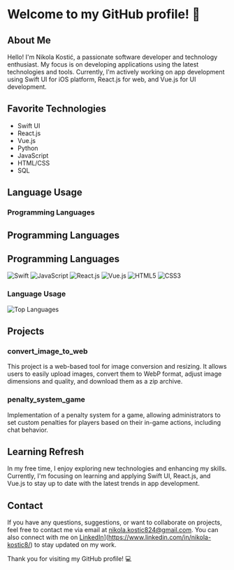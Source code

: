 # Welcome to my GitHub profile! 🚀

## About Me

Hello! I'm Nikola Kostić, a passionate software developer and technology enthusiast. My focus is on developing applications using the latest technologies and tools. Currently, I'm actively working on app development using Swift UI for iOS platform, React.js for web, and Vue.js for UI development.

## Favorite Technologies

- Swift UI
- React.js
- Vue.js
- Python
- JavaScript
- HTML/CSS
- SQL

## Language Usage

### Programming Languages

## Programming Languages

## Programming Languages

![Swift](https://img.shields.io/badge/Swift-FA7343?style=for-the-badge&logo=swift&logoColor=white)
![JavaScript](https://img.shields.io/badge/JavaScript-F7DF1E?style=for-the-badge&logo=javascript&logoColor=black)
![React.js](https://img.shields.io/badge/React.js-61DAFB?style=for-the-badge&logo=react&logoColor=black)
![Vue.js](https://img.shields.io/badge/Vue.js-4FC08D?style=for-the-badge&logo=vue.js&logoColor=white)
![HTML5](https://img.shields.io/badge/HTML5-E34F26?style=for-the-badge&logo=html5&logoColor=white)
![CSS3](https://img.shields.io/badge/CSS3-1572B6?style=for-the-badge&logo=css3&logoColor=white)




### Language Usage

![Top Languages](https://github-readme-stats.vercel.app/api/top-langs/?username=NikolaKostic824&layout=compact)

## Projects

### convert_image_to_web
This project is a web-based tool for image conversion and resizing. It allows users to easily upload images, convert them to WebP format, adjust image dimensions and quality, and download them as a zip archive.

### penalty_system_game
Implementation of a penalty system for a game, allowing administrators to set custom penalties for players based on their in-game actions, including chat behavior.

## Learning Refresh

In my free time, I enjoy exploring new technologies and enhancing my skills. Currently, I'm focusing on learning and applying Swift UI, React.js, and Vue.js to stay up to date with the latest trends in app development.

## Contact

If you have any questions, suggestions, or want to collaborate on projects, feel free to contact me via email at [nikola.kostic824@gmail.com](mailto:nikola.kostic824@gmail.com). You can also connect with me on [LinkedIn]([https://www.linkedin.com/in/your-name/)](https://www.linkedin.com/in/nikola-kostic8/) to stay updated on my work.

Thank you for visiting my GitHub profile! 💻
